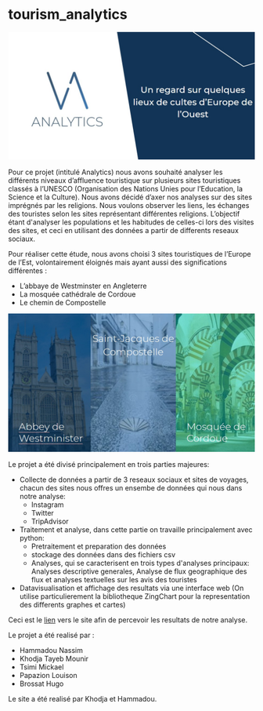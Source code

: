 # tourism_analytics

![Projet Analytics](https://github.com/nassim199/tourism_analytics/blob/main/projet_analytics.jpeg)

Pour ce projet (intitulé Analytics) nous avons souhaité analyser les différents niveaux d’affluence touristique sur plusieurs sites touristiques classés à l’UNESCO (Organisation des Nations Unies pour l’Education, la Science et la Culture). Nous avons décidé d’axer nos analyses sur des sites imprégnés par les religions. 
Nous voulons observer les liens, les échanges des touristes selon les sites représentant différentes religions. L’objectif étant d'analyser les populations et les habitudes de celles-ci lors des visites des sites, et ceci en utilisant des données a partir de differents reseaux sociaux.

Pour réaliser cette étude, nous avons choisi 3 sites touristiques de l’Europe de l’Est, volontairement éloignés mais ayant aussi des significations différentes :
- L’abbaye de Westminster en Angleterre
- La mosquée cathédrale de Cordoue
- Le chemin de Compostelle

![Projet Analytics](https://github.com/nassim199/tourism_analytics/blob/main/sites_touristiques.jpeg)


Le projet a été divisé principalement en trois parties majeures:
- Collecte de données a partir de 3 reseaux sociaux et sites de voyages, chacun des sites nous offres un ensembe de données qui nous dans notre analyse:
  * Instagram
  * Twitter
  * TripAdvisor
- Traitement et analyse, dans cette partie on travaille principalement avec python:
  * Pretraitement et preparation des données
  * stockage des données dans des fichiers csv
  * Analyses, qui se caracterisent en trois types d'analyses principaux: Analyses descriptive generales, Analyse de flux geographique des flux et analyses textuelles sur les avis des touristes
- Datavisualisation et affichage des resultats via une interface web (On utilise particulierement la bibliotheque ZingChart pour la representation des differents graphes et cartes)

Ceci est le [lien](https://lucid-bassi-e706c4.netlify.app/) vers le site afin de percevoir les resultats de notre analyse.

Le projet a été realisé par :
- Hammadou Nassim
- Khodja Tayeb Mounir
- Tsimi Mickael
- Papazion Louison
- Brossat Hugo

Le site a été realisé par Khodja et Hammadou.
